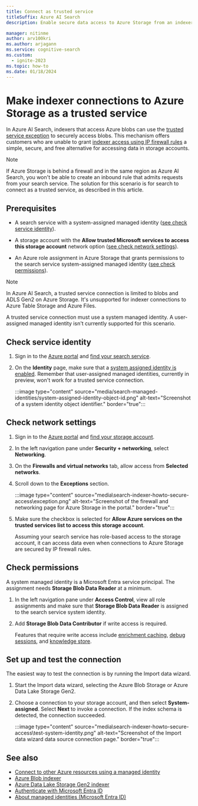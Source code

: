```yaml
---
title: Connect as trusted service
titleSuffix: Azure AI Search
description: Enable secure data access to Azure Storage from an indexer in Azure AI Search 

manager: nitinme
author: arv100kri
ms.author: arjagann
ms.service: cognitive-search
ms.custom:
  - ignite-2023
ms.topic: how-to
ms.date: 01/18/2024
---
```


# Make indexer connections to Azure Storage as a trusted service

In Azure AI Search, indexers that access Azure blobs can use the [trusted service exception](../storage/common/storage-network-security.md#exceptions) to securely access blobs. This mechanism offers customers who are unable to grant [indexer access using IP firewall rules](search-indexer-howto-access-ip-restricted.md) a simple, secure, and free alternative for accessing data in storage accounts.

> [!NOTE]
> If Azure Storage is behind a firewall and in the same region as Azure AI Search, you won't be able to create an inbound rule that admits requests from your search service. The solution for this scenario is for search to connect as a trusted service, as described in this article.

## Prerequisites

+ A search service with a system-assigned managed identity ([see check service identity](#check-service-identity)).

+ A storage account with the **Allow trusted Microsoft services to access this storage account** network option ([see check network settings](#check-network-settings)).

+ An Azure role assignment in Azure Storage that grants permissions to the search service system-assigned managed identity ([see check permissions](#check-permissions)).

> [!NOTE]
> In Azure AI Search, a trusted service connection is limited to blobs and ADLS Gen2 on Azure Storage. It's unsupported for indexer connections to Azure Table Storage and Azure Files.
>
> A trusted service connection must use a system managed identity. A user-assigned managed identity isn't currently supported for this scenario.

## Check service identity

1. Sign in to the [Azure portal](https://portal.azure.com) and [find your search service](https://portal.azure.com/#blade/HubsExtension/BrowseResourceBlade/resourceType/Microsoft.Storage%2storageAccounts/).

1. On the **Identity** page, make sure that a [system assigned identity is enabled](search-howto-managed-identities-data-sources.md). Remember that user-assigned managed identities, currently in preview, won't work for a trusted service connection.

   :::image type="content" source="media/search-managed-identities/system-assigned-identity-object-id.png" alt-text="Screenshot of a system identity object identifier." border="true":::

## Check network settings

1. Sign in to the [Azure portal](https://portal.azure.com) and [find your storage account](https://portal.azure.com/#blade/HubsExtension/BrowseResourceBlade/resourceType/Microsoft.Storage%2storageAccounts/).

1. In the left navigation pane under **Security + networking**, select **Networking**.

1. On the **Firewalls and virtual networks** tab, allow access from **Selected networks**.

1. Scroll down to the **Exceptions** section.

   :::image type="content" source="media\search-indexer-howto-secure-access\exception.png" alt-text="Screenshot of the firewall and networking page for Azure Storage in the portal." border="true":::

1. Make sure the checkbox is selected for **Allow Azure services on the trusted services list to access this storage account**.

   Assuming your search service has role-based access to the storage account, it can access data even when connections to Azure Storage are secured by IP firewall rules.

## Check permissions

A system managed identity is a Microsoft Entra service principal. The assignment needs **Storage Blob Data Reader** at a minimum.

1. In the left navigation pane under **Access Control**, view all role assignments and make sure that **Storage Blob Data Reader** is assigned to the search service system identity.

1. Add **Storage Blob Data Contributor** if write access is required.

   Features that require write access include [enrichment caching](cognitive-search-incremental-indexing-conceptual.md), [debug sessions](cognitive-search-debug-session.md), and [knowledge store](knowledge-store-concept-intro.md).

## Set up and test the connection

The easiest way to test the connection is by running the Import data wizard.

1. Start the Import data wizard, selecting the Azure Blob Storage or Azure Data Lake Storage Gen2. 

1. Choose a connection to your storage account, and then select **System-assigned**. Select **Next** to invoke a connection. If the index schema is detected, the connection succeeded.

   :::image type="content" source="media\search-indexer-howto-secure-access\test-system-identity.png" alt-text="Screenshot of the Import data wizard data source connection page." border="true":::

## See also

+ [Connect to other Azure resources using a managed identity](search-howto-managed-identities-data-sources.md)
+ [Azure Blob indexer](search-howto-indexing-azure-blob-storage.md)
+ [Azure Data Lake Storage Gen2 indexer](search-howto-index-azure-data-lake-storage.md)
+ [Authenticate with Microsoft Entra ID](/azure/architecture/framework/security/design-identity-authentication)
+ [About managed identities (Microsoft Entra ID)](../active-directory/managed-identities-azure-resources/overview.md)
